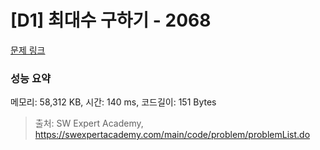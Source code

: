 # [D1] 최대수 구하기 - 2068 

[문제 링크](https://swexpertacademy.com/main/code/problem/problemDetail.do?contestProbId=AV5QQhbqA4QDFAUq) 

### 성능 요약

메모리: 58,312 KB, 시간: 140 ms, 코드길이: 151 Bytes



> 출처: SW Expert Academy, https://swexpertacademy.com/main/code/problem/problemList.do